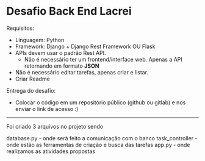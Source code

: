 # Desafio Back End Lacrei

Requisitos:

- Linguagem: Python
- Framework: Django + Django Rest Framework OU Flask
- APIs devem usar o padrão Rest API.
    - Não é necessário ter um frontend/interface web. Apenas a API retornando em formato **JSON**
- Não é necessário editar tarefas, apenas criar e listar.
- Criar Readme

Entrega do desafio:

- Colocar o código em um repositório público (github ou gitlab) e nos enviar o link de acesso :)

-----------------------------------------------------------------------
Foi criado 3 arquivos no projeto sendo

database.py - onde será feito a comunicação com o banco
task_controller - onde estão as ferramentas de criação e busca das tarefas
app.py - onde realizamos as atividades propostas 
